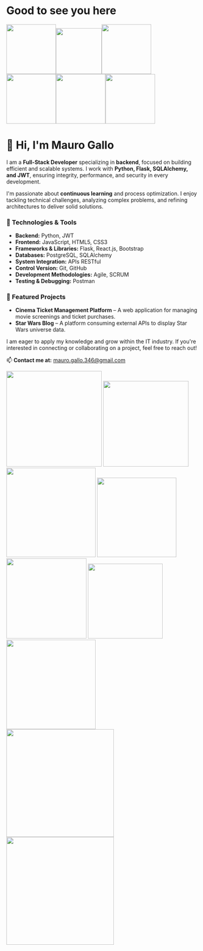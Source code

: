 # Good to see you here 

<img src="https://media.giphy.com/media/cmCEsJZHYBPels360q/giphy.gif?cid=ecf05e47gqp74jysaain1ie7xkmwe831873fe8jukgejagaz&ep=v1_stickers_search&rid=giphy.gif&ct=s" width=130px></img><img src="https://media.giphy.com/media/H83F4AfL798AmtKXIL/giphy.gif?cid=ecf05e47o3b4290av1c1t6ovd95ny2oed5ods8phm3dyj9qe&ep=v1_stickers_search&rid=giphy.gif&ct=s" width=120px></img><img src="https://media.giphy.com/media/v1.Y2lkPTc5MGI3NjExZGlpandiMTh0eGd0bTVtZzh4MjBpeTE5c3ZpZDRzMnlvcWR3anozaCZlcD12MV9zdGlja2Vyc19zZWFyY2gmY3Q9cw/qwi7fF1bfJQMPlTZ43/giphy.gif" width=130px></img><img src="https://media.giphy.com/media/juua9i2c2fA0AIp2iq/giphy.gif?cid=ecf05e47a45gw1fl05ttrl718xvsgwjg2b7edzfr6ptkh1wv&ep=v1_stickers_search&rid=giphy.gif&ct=s" width=130px></img><img src="https://media.giphy.com/media/FlJbvchalNGPH6M43X/giphy.gif?cid=ecf05e478zx4i58wbjebfi252u40kewqmu8n88pr11yymz27&ep=v1_stickers_search&rid=giphy.gif&ct=ts" width=130px></img><img src="https://media.giphy.com/media/JR7iS0j2YwfW9mopu3/giphy.gif?cid=ecf05e47o5mf9357g18ixh09xf98fhasx94hr7r2ntibv1b0&ep=v1_stickers_search&rid=giphy.gif&ct=s" width=130px></img>

# 👋 Hi, I'm Mauro Gallo  

I am a **Full-Stack Developer** specializing in **backend**, focused on building efficient and scalable systems. I work with **Python, Flask, SQLAlchemy, and JWT**, ensuring integrity, performance, and security in every development.  

I'm passionate about **continuous learning** and process optimization. I enjoy tackling technical challenges, analyzing complex problems, and refining architectures to deliver solid solutions.  

### 🔧 Technologies & Tools  
- **Backend:** Python, JWT  
- **Frontend:** JavaScript, HTML5, CSS3 
- **Frameworks & Libraries:** Flask, React.js, Bootstrap  
- **Databases:** PostgreSQL, SQLAlchemy
- **System Integration:** APIs RESTful
- **Control Version:** Git, GitHub  
- **Development Methodologies:** Agile, SCRUM  
- **Testing & Debugging:** Postman  

### 📌 Featured Projects  
- **Cinema Ticket Management Platform** – A web application for managing movie screenings and ticket purchases.  
- **Star Wars Blog** – A platform consuming external APIs to display Star Wars universe data.  

I am eager to apply my knowledge and grow within the IT industry. If you're interested in connecting or collaborating on a project, feel free to reach out!  

📫 **Contact me at:** mauro.gallo.346@gmail.com  

<img src="https://encrypted-tbn0.gstatic.com/images?q=tbn:ANd9GcSG06zD3zZuY2AZDs345CcI5XkAFv8msnGHTw&s" width="250"></img>
<img src="https://vercel.com/_next/image?url=https%3A%2F%2Fimages.ctfassets.net%2Fe5382hct74si%2F6Dqa9T8XOOC95yJb0z9jew%2Fce4932b8d23046f260510e24c1ec39e1%2Fthumbnail.png&w=3840&q=75" width="224"></img>
<img src="https://soyhorizonte.com/wp-content/uploads/2020/10/Javascript-by-SoyHorizonte.jpg" width="234"></img>
<img src="https://sigdeletras.com/images/blog/202004_react_leaflet/react.png" width="208"></img>
<img src="https://external-content.duckduckgo.com/iu/?u=https%3A%2F%2Fkajabi-storefronts-production.kajabi-cdn.com%2Fkajabi-storefronts-production%2Fthemes%2F3067767%2Fsettings_images%2Fomx3KZGSamzipD0jXUwg_file.jpg&f=1&nofb=1&ipt=037fb97c6c212e66b80fb43998874c9d278399c80caf5b88136d2322820817e5&ipo=images" width="210"></img>
<img src="https://external-content.duckduckgo.com/iu/?u=http%3A%2F%2Fwww.solucionex.com%2Fsites%2Fdefault%2Ffiles%2Fposts%2Fimagen%2Fgit.jpg&f=1&nofb=1&ipt=80e6d049fc199ad4b89d92ad2e9542b2a888c9d65d4ab0148d5e8d893800b7de&ipo=images" width=196px></img>
<img src="https://external-content.duckduckgo.com/iu/?u=https%3A%2F%2Fstatic.vecteezy.com%2Fsystem%2Fresources%2Fpreviews%2F017%2F119%2F660%2Foriginal%2Fgithub-logo-git-hub-icon-with-text-on-white-and-black-background-free-vector.jpg&f=1&nofb=1&ipt=10391a8fd8c56f89e389ea5c75616e007cdfbf1b4903ce8642614f7da04f986d&ipo=images" width="234"></img>
<img src="https://encrypted-tbn0.gstatic.com/images?q=tbn:ANd9GcTK8OKgg8BbPjzVTQpkt3e7ab2V4NKWkDDexA&s" width="282"></img>
<img src="https://i.postimg.cc/hPvJ0Ssq/postgresql-sqlalchemy-md.png" width="282"></img>
<img scr="https://i.postimg.cc/d1SFQKy8/Html5-css3.png" width="282"></img>

<!--
- 👯 I’m looking to collaborate on ...
- 🤔 I’m looking for help with ...
- 💬 Ask me about ...

- 📫 How to reach me: ...
- 😄 Pronouns: ...
- ⚡ Fun fact: ...
-->


